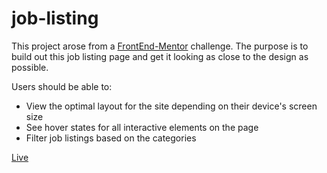 # job-listing

This project arose from a <a href="https://www.frontendmentor.io/">FrontEnd-Mentor</a> challenge.
The purpose is to build out this job listing page and get it looking as close to the design as possible.

Users should be able to:

- View the optimal layout for the site depending on their device's screen size
- See hover states for all interactive elements on the page
- Filter job listings based on the categories

<a href="https://benevolent-brigadeiros-ed0cf3.netlify.app/">Live</a>
